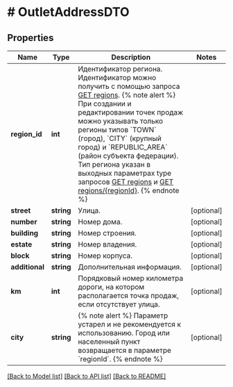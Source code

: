 # # OutletAddressDTO

## Properties

Name | Type | Description | Notes
------------ | ------------- | ------------- | -------------
**region_id** | **int** | Идентификатор региона. Идентификатор можно получить c помощью запроса [GET regions](../../reference/regions/searchRegionsByName.md).  {% note alert %}  При создании и редактировании точек продаж можно указывать только регионы типов &#x60;TOWN&#x60; (город), &#x60;CITY&#x60; (крупный город) и &#x60;REPUBLIC_AREA&#x60; (район субъекта федерации). Тип региона указан в выходных параметрах type запросов [GET regions](../../reference/regions/searchRegionsByName.md) и [GET regions/{regionId}](../../reference/regions/searchRegionsById.md).  {% endnote %} |
**street** | **string** | Улица. | [optional]
**number** | **string** | Номер дома. | [optional]
**building** | **string** | Номер строения. | [optional]
**estate** | **string** | Номер владения. | [optional]
**block** | **string** | Номер корпуса. | [optional]
**additional** | **string** | Дополнительная информация. | [optional]
**km** | **int** | Порядковый номер километра дороги, на котором располагается точка продаж, если отсутствует улица. | [optional]
**city** | **string** | {% note alert %}  Параметр устарел и не рекомендуется к использованию. Город или населенный пункт возвращается в параметре &#x60;regionId&#x60;.  {% endnote %} | [optional]

[[Back to Model list]](../../README.md#models) [[Back to API list]](../../README.md#endpoints) [[Back to README]](../../README.md)
